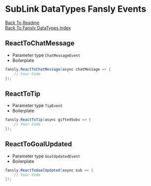 # SubLink DataTypes Fansly Events

[Back To Readme](../../../README.md)  
[Back To Fansly DataTypes Index](Index.md)

## ReactToChatMessage

- Parameter type `ChatMessageEvent`
- Boilerplate
```csharp
fansly.ReactToChatMessage(async chatMessage => {
    // Your Code
});
```

## ReactToTip

- Parameter type `TipEvent`
- Boilerplate
```csharp
fansly.ReactToTip(async giftedSubs => {
    // Your Code
});
```

## ReactToGoalUpdated

- Parameter type `GoalUpdatedEvent`
- Boilerplate
```csharp
fansly.ReactToGoalUpdated(async sub => {
    // Your Code
});
```

